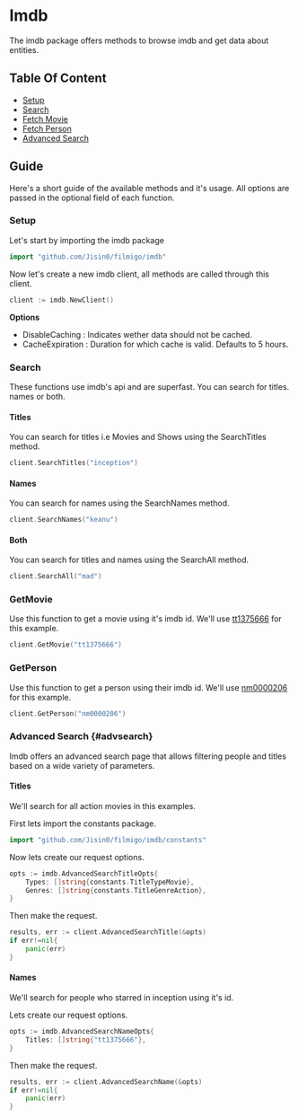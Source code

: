 # Imdb

The imdb package offers methods to browse imdb and get data about entities.

## Table Of Content
- [Setup](https://github.com/Jisin0/filmigo/imdb#setup)
- [Search](https://github.com/Jisin0/filmigo/imdb#search)
- [Fetch Movie](https://github.com/Jisin0/filmigo/imdb#getmovie)
- [Fetch Person](https://github.com/Jisin0/filmigo/imdb#getperson)
- [Advanced Search](https://github.com/Jisin0/filmigo/imdb#advsearch)

## Guide
Here's a short guide of the available methods and it's usage. All options are passed in the optional field of each function.

### Setup
Let's start by importing the imdb package
```go
import "github.com/Jisin0/filmigo/imdb"
```

Now let's create a new imdb client, all methods are called through this client.
```go
client := imdb.NewClient()
```
**Options**
- DisableCaching : Indicates wether data should not be cached.
- CacheExpiration : Duration for which cache is valid. Defaults to 5 hours.

### Search
These functions use imdb's api and are superfast. You can search for titles. names or both.

#### Titles
You can search for titles i.e Movies and Shows using the SearchTitles method.
```go
client.SearchTitles("inception")
```

#### Names
You can search for names using the SearchNames method.
```go
client.SearchNames("keanu")
```

#### Both
You can search for titles and names using the SearchAll method.
```go
client.SearchAll("mad")
```

### GetMovie
Use this function to get a movie using it's imdb id. We'll use [tt1375666](https://www.imdb.com/title/tt1375666) for this example.
```go
client.GetMovie("tt1375666")
```

### GetPerson
Use this function to get a person using their imdb id. We'll use [nm0000206](https://www.imdb.com/name/nm0000206) for this example.
```go
client.GetPerson("nm0000206")
```

### Advanced Search {#advsearch}
Imdb offers an advanced search page that allows filtering people and titles based on a wide variety of parameters.

#### Titles
We'll search for all action movies in this examples.

First lets import the constants package.
```go
import "github.com/Jisin0/filmigo/imdb/constants"
```

Now lets create our request options.
```go
opts := imdb.AdvancedSearchTitleOpts{
    Types: []string{constants.TitleTypeMovie},
    Genres: []string{constants.TitleGenreAction},
}
```

Then make the request.
```go
results, err := client.AdvancedSearchTitle(&opts)
if err!=nil{
    panic(err)
}
```

#### Names
We'll search for people who starred in inception using it's id.

Lets create our request options.
```go
opts := imdb.AdvancedSearchNameOpts{
    Titles: []string{"tt1375666"},
}
```

Then make the request.
```go
results, err := client.AdvancedSearchName(&opts)
if err!=nil{
    panic(err)
}
```
